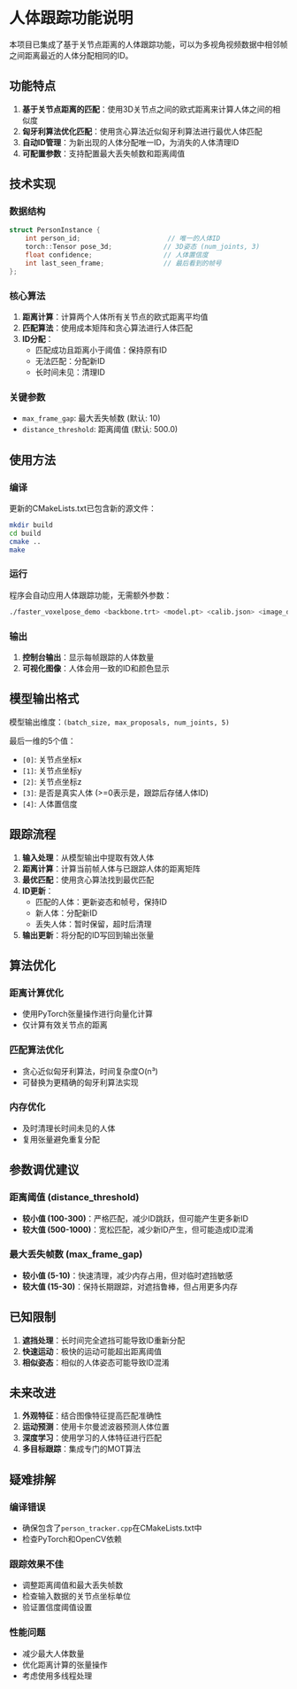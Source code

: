 # 人体跟踪功能说明

本项目已集成了基于关节点距离的人体跟踪功能，可以为多视角视频数据中相邻帧之间距离最近的人体分配相同的ID。

## 功能特点

1. **基于关节点距离的匹配**：使用3D关节点之间的欧式距离来计算人体之间的相似度
2. **匈牙利算法优化匹配**：使用贪心算法近似匈牙利算法进行最优人体匹配
3. **自动ID管理**：为新出现的人体分配唯一ID，为消失的人体清理ID
4. **可配置参数**：支持配置最大丢失帧数和距离阈值

## 技术实现

### 数据结构

```cpp
struct PersonInstance {
    int person_id;                      // 唯一的人体ID
    torch::Tensor pose_3d;             // 3D姿态 (num_joints, 3)
    float confidence;                  // 人体置信度
    int last_seen_frame;               // 最后看到的帧号
};
```

### 核心算法

1. **距离计算**：计算两个人体所有关节点的欧式距离平均值
2. **匹配算法**：使用成本矩阵和贪心算法进行人体匹配
3. **ID分配**：
   - 匹配成功且距离小于阈值：保持原有ID
   - 无法匹配：分配新ID
   - 长时间未见：清理ID

### 关键参数

- `max_frame_gap`: 最大丢失帧数 (默认: 10)
- `distance_threshold`: 距离阈值 (默认: 500.0)

## 使用方法

### 编译

更新的CMakeLists.txt已包含新的源文件：

```bash
mkdir build
cd build
cmake ..
make
```

### 运行

程序会自动应用人体跟踪功能，无需额外参数：

```bash
./faster_voxelpose_demo <backbone.trt> <model.pt> <calib.json> <image_dir> <device>
```

### 输出

1. **控制台输出**：显示每帧跟踪的人体数量
2. **可视化图像**：人体会用一致的ID和颜色显示

## 模型输出格式

模型输出维度：`(batch_size, max_proposals, num_joints, 5)`

最后一维的5个值：
- `[0]`: 关节点坐标x
- `[1]`: 关节点坐标y  
- `[2]`: 关节点坐标z
- `[3]`: 是否是真实人体 (>=0表示是，跟踪后存储人体ID)
- `[4]`: 人体置信度

## 跟踪流程

1. **输入处理**：从模型输出中提取有效人体
2. **距离计算**：计算当前帧人体与已跟踪人体的距离矩阵
3. **最优匹配**：使用贪心算法找到最优匹配
4. **ID更新**：
   - 匹配的人体：更新姿态和帧号，保持ID
   - 新人体：分配新ID
   - 丢失人体：暂时保留，超时后清理
5. **输出更新**：将分配的ID写回到输出张量

## 算法优化

### 距离计算优化
- 使用PyTorch张量操作进行向量化计算
- 仅计算有效关节点的距离

### 匹配算法优化
- 贪心近似匈牙利算法，时间复杂度O(n³)
- 可替换为更精确的匈牙利算法实现

### 内存优化
- 及时清理长时间未见的人体
- 复用张量避免重复分配

## 参数调优建议

### 距离阈值 (distance_threshold)
- **较小值 (100-300)**：严格匹配，减少ID跳跃，但可能产生更多新ID
- **较大值 (500-1000)**：宽松匹配，减少新ID产生，但可能造成ID混淆

### 最大丢失帧数 (max_frame_gap)
- **较小值 (5-10)**：快速清理，减少内存占用，但对临时遮挡敏感
- **较大值 (15-30)**：保持长期跟踪，对遮挡鲁棒，但占用更多内存

## 已知限制

1. **遮挡处理**：长时间完全遮挡可能导致ID重新分配
2. **快速运动**：极快的运动可能超出距离阈值
3. **相似姿态**：相似的人体姿态可能导致ID混淆

## 未来改进

1. **外观特征**：结合图像特征提高匹配准确性
2. **运动预测**：使用卡尔曼滤波器预测人体位置
3. **深度学习**：使用学习的人体特征进行匹配
4. **多目标跟踪**：集成专门的MOT算法

## 疑难排解

### 编译错误
- 确保包含了`person_tracker.cpp`在CMakeLists.txt中
- 检查PyTorch和OpenCV依赖

### 跟踪效果不佳
- 调整距离阈值和最大丢失帧数
- 检查输入数据的关节点坐标单位
- 验证置信度阈值设置

### 性能问题
- 减少最大人体数量
- 优化距离计算的张量操作
- 考虑使用多线程处理 